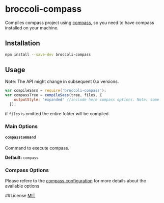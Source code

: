 
# broccoli-compass

Compiles compass project using [compass](https://github.com/chriseppstein/compass), so you need to have compass installed on your machine.

## Installation

```bash
npm install --save-dev broccoli-compass
```

## Usage

Note: The API might change in subsequent 0.x versions.

```js
var compileSass = require('broccoli-compass');
var compassTree = compileSass(tree, files, {
    outputStyle: 'expanded' //include here compass options. Note: some options might be ignored as they are automatically filled
  });

```
if `files` is omitted the entire folder will be compiled.

### Main Options

#### `compassCommand`

Command to execute compass.

**Default:** `compass`

### Compass Options

Please refere to the [compass configuration](http://compass-style.org/help/tutorials/configuration-reference/) for more details about the available options


##License
[MIT](https://github.com/g13013/broccoli-compass/blob/master/LICENSE.md)
